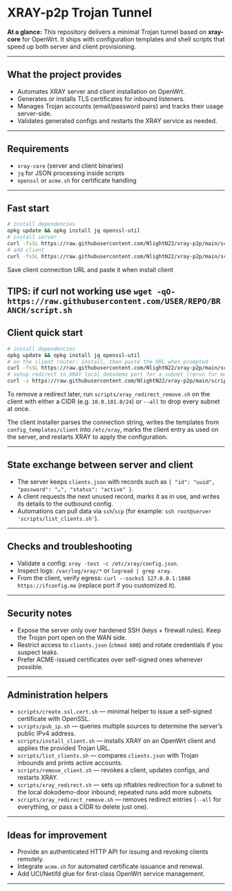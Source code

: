 # XRAY-p2p Trojan Tunnel

**At a glance:** This repository delivers a minimal Trojan tunnel based on **xray-core** for OpenWrt. It ships with configuration templates and shell scripts that speed up both server and client provisioning.

---

## What the project provides

- Automates XRAY server and client installation on OpenWrt.
- Generates or installs TLS certificates for inbound listeners.
- Manages Trojan accounts (email/password pairs) and tracks their usage server-side.
- Validates generated configs and restarts the XRAY service as needed.

---

## Requirements

- `xray-core` (server and client binaries)
- `jq` for JSON processing inside scripts
- `openssl` or `acme.sh` for certificate handling

---

## Fast start

``` bash
# install dependencies
opkg update && opkg install jq openssl-util
# install server
curl -fsSL https://raw.githubusercontent.com/NlightN22/xray-p2p/main/scripts/install_server.sh | sh
# add client
curl -fsSL https://raw.githubusercontent.com/NlightN22/xray-p2p/main/scripts/issue_client.sh | sh
```
Save client connection URL and paste it when install client

TIPS: if curl not working use `wget -qO- https://raw.githubusercontent.com/USER/REPO/BRANCH/script.sh`
---

## Client quick start
``` bash
# install dependencies
opkg update && opkg install jq openssl-util
# on the client router: install, then paste the URL when prompted
curl -fsSL https://raw.githubusercontent.com/NlightN22/xray-p2p/main/scripts/install_client.sh | sh
# setup redirect to XRAY local dokodemo port for a subnet (rerun for more)
curl -s https://raw.githubusercontent.com/NlightN22/xray-p2p/main/scripts/xray_redirect.sh | sh -s -- 10.0.101.0/24
```

To remove a redirect later, run `scripts/xray_redirect_remove.sh` on the client
with either a CIDR (e.g. `10.0.101.0/24`) or `--all` to drop every subnet at once.

The client installer parses the connection string, writes the templates from `config_templates/client` into `/etc/xray`, marks the client entry as used on the server, and restarts XRAY to apply the configuration.

---

## State exchange between server and client

- The server keeps `clients.json` with records such as `{ "id": "uuid", "password": "…", "status": "active" }`.
- A client requests the next unused record, marks it as in use, and writes its details to the outbound config.
- Automations can pull data via `ssh`/`scp` (for example: `ssh root@server 'scripts/list_clients.sh'`).

---

## Checks and troubleshooting

- Validate a config: `xray -test -c /etc/xray/config.json`.
- Inspect logs: `/var/log/xray/*` or `logread | grep xray`.
- From the client, verify egress: `curl --socks5 127.0.0.1:1080 https://ifconfig.me` (replace port if you customized it).

---

## Security notes

- Expose the server only over hardened SSH (keys + firewall rules). Keep the Trojan port open on the WAN side.
- Restrict access to `clients.json` (`chmod 600`) and rotate credentials if you suspect leaks.
- Prefer ACME-issued certificates over self-signed ones whenever possible.

---

## Administration helpers

- `scripts/create.ssl.cert.sh` — minimal helper to issue a self-signed certificate with OpenSSL.
- `scripts/pub_ip.sh` — queries multiple sources to determine the server’s public IPv4 address.
- `scripts/install_client.sh` — installs XRAY on an OpenWrt client and applies the provided Trojan URL.
- `scripts/list_clients.sh` — compares `clients.json` with Trojan inbounds and prints active accounts.
- `scripts/remove_client.sh` — revokes a client, updates configs, and restarts XRAY.
- `scripts/xray_redirect.sh` — sets up nftables redirection for a subnet to the local dokodemo-door inbound; repeated runs add more subnets.
- `scripts/xray_redirect_remove.sh` — removes redirect entries (`--all` for everything, or pass a CIDR to delete just one).

---

## Ideas for improvement

- Provide an authenticated HTTP API for issuing and revoking clients remotely.
- Integrate `acme.sh` for automated certificate issuance and renewal.
- Add UCI/Netifd glue for first-class OpenWrt service management.

---
